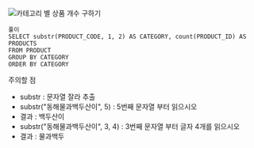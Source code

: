 
![카테고리 별 상품 개수 구하기](https://user-images.githubusercontent.com/73986336/199190095-056270c1-4afd-4dec-b6cb-a4ee67909b33.jpg)

```
풀이
SELECT substr(PRODUCT_CODE, 1, 2) AS CATEGORY, count(PRODUCT_ID) AS PRODUCTS
FROM PRODUCT
GROUP BY CATEGORY
ORDER BY CATEGORY
```

주의할 점
* substr : 문자열 잘라 추출
* substr("동해물과백두산이", 5) : 5번째 문자열 부터 읽으시오
 * 결과 : 백두산이
* substr("동해물과백두산이", 3, 4) : 3번째 문자열 부터 글자 4개를 읽으시오
 * 결과 : 물과백두

